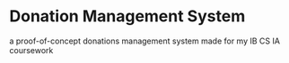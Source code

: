 # Donation Management System
 a proof-of-concept donations management system made for my IB CS IA coursework
